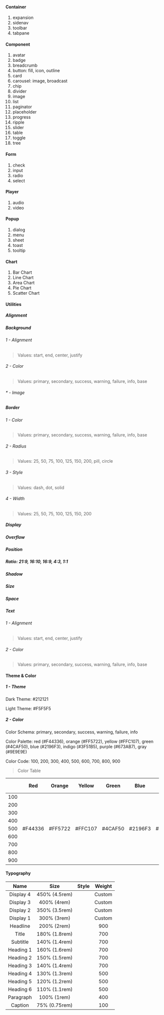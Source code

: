 #### Container

1. expansion
2. sidenav
3. toolbar
4. tabpane

#### Component

1. avatar
2. badge
3. breadcrumb
4. button: fill, icon, outline
5. card
6. carousel: image, broadcast
7. chip
8. divider
9. image
10. list
11. paginator
12. placeholder
13. progress
14. ripple
15. slider
16. table
17. toggle
18. tree

#### Form

1. check
2. input
3. radio
4. select

#### Player

1. audio
2. video

#### Popup

1. dialog
2. menu
3. sheet
4. toast
5. tooltip

#### Chart

1. Bar Chart
2. Line Chart
3. Area Chart
4. Pie Chart
5. Scatter Chart

#### Utilities

##### Alignment

##### Background

###### 1 - Alignment

> Values: start, end, center, justify

###### 2 - Color

> Values: primary, secondary, success, warning, failure, info, base

###### * - Image



##### Border

###### 1 - Color

> Values: primary, secondary, success, warning, failure, info, base

###### 2 - Radius

> Values: 25, 50, 75, 100, 125, 150, 200, pill, circle

###### 3 - Style

> Values: dash, dot, solid

###### 4 - Width

> Values: 25, 50, 75, 100, 125, 150, 200

##### Display

##### Overflow

##### Position

##### Ratio: 21:9, 16:10, 16:9, 4:3, 1:1

##### Shadow

##### Size

##### Space

##### Text

###### 1 - Alignment

> Values: start, end, center, justify

###### 2 - Color

> Values: primary, secondary, success, warning, failure, info, base

#### Theme & Color

##### 1 - Theme

Dark Theme: \#212121

Light Theme: \#F5F5F5

##### 2 - Color

Color Schema:  primary, secondary, success, warning, failure, info

Color Palette: red (\#F44336), orange (\#FF5722), yellow (\#FFC107), green (\#4CAF50), blue (\#2196F3), indigo (\#3F51B5), purple (\#673AB7), gray (\#9E9E9E)

Color Code: 100, 200, 300, 400, 500, 600, 700, 800, 900

> Color Table

|      |   Red    |  Orange  |  Yellow  |  Green   |   Blue   |  Indigo  |  Purple  |   Gray   | Text Color |
| :--: | :------: | :------: | :------: | :------: | :------: | :------: | :------: | :------: | :--------: |
| 100  |          |          |          |          |          |          |          |          |   white    |
| 200  |          |          |          |          |          |          |          |          |   white    |
| 300  |          |          |          |          |          |          |          |          |   black    |
| 400  |          |          |          |          |          |          |          |          |   black    |
| 500  | \#F44336 | \#FF5722 | \#FFC107 | \#4CAF50 | \#2196F3 | \#3F51B5 | \#673AB7 | \#9E9E9E |   black    |
| 600  |          |          |          |          |          |          |          |          |   black    |
| 700  |          |          |          |          |          |          |          |          |   black    |
| 800  |          |          |          |          |          |          |          |          |   black    |
| 900  |          |          |          |          |          |          |          |          |   black    |

#### Typography

|   Name    |     Size      | Style | Weight |
| :-------: | :-----------: | :---: | :----: |
| Display 4 | 450% (4.5rem) |       | Custom |
| Display 3 |  400% (4rem)  |       | Custom |
| Display 2 | 350% (3.5rem) |       | Custom |
| Display 1 |  300% (3rem)  |       | Custom |
| Headline  |  200% (2rem)  |       |  900   |
|   Title   | 180% (1.8rem) |       |  700   |
| Subtitle  | 140% (1.4rem) |       |  700   |
| Heading 1 | 160% (1.6rem) |       |  700   |
| Heading 2 | 150% (1.5rem) |       |  700   |
| Heading 3 | 140% (1.4rem) |       |  700   |
| Heading 4 | 130% (1.3rem) |       |  500   |
| Heading 5 | 120% (1.2rem) |       |  500   |
| Heading 6 | 110% (1.1rem) |       |  500   |
| Paragraph |  100% (1rem)  |       |  400   |
|  Caption  | 75% (0.75rem) |       |  100   |

